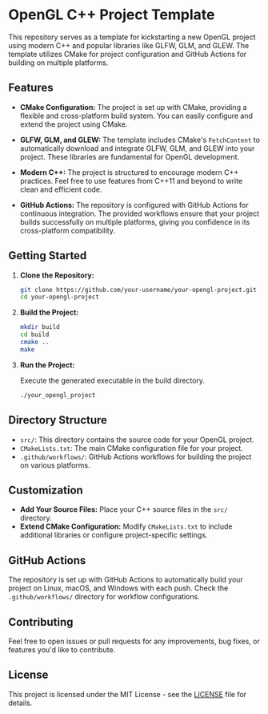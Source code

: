# OpenGL C++ Project Template

This repository serves as a template for kickstarting a new OpenGL project using modern C++ and popular libraries like GLFW, GLM, and GLEW. The template utilizes CMake for project configuration and GitHub Actions for building on multiple platforms.

## Features

- **CMake Configuration:** The project is set up with CMake, providing a flexible and cross-platform build system. You can easily configure and extend the project using CMake.

- **GLFW, GLM, and GLEW:** The template includes CMake's `FetchContent` to automatically download and integrate GLFW, GLM, and GLEW into your project. These libraries are fundamental for OpenGL development.

- **Modern C++:** The project is structured to encourage modern C++ practices. Feel free to use features from C++11 and beyond to write clean and efficient code.

- **GitHub Actions:** The repository is configured with GitHub Actions for continuous integration. The provided workflows ensure that your project builds successfully on multiple platforms, giving you confidence in its cross-platform compatibility.

## Getting Started

1. **Clone the Repository:**

    ```bash
    git clone https://github.com/your-username/your-opengl-project.git
    cd your-opengl-project
    ```

2. **Build the Project:**

    ```bash
    mkdir build
    cd build
    cmake ..
    make
    ```

3. **Run the Project:**

    Execute the generated executable in the build directory.

    ```bash
    ./your_opengl_project
    ```

## Directory Structure

- `src/`: This directory contains the source code for your OpenGL project.
- `CMakeLists.txt`: The main CMake configuration file for your project.
- `.github/workflows/`: GitHub Actions workflows for building the project on various platforms.

## Customization

- **Add Your Source Files:** Place your C++ source files in the `src/` directory.
- **Extend CMake Configuration:** Modify `CMakeLists.txt` to include additional libraries or configure project-specific settings.

## GitHub Actions

The repository is set up with GitHub Actions to automatically build your project on Linux, macOS, and Windows with each push. Check the `.github/workflows/` directory for workflow configurations.

## Contributing

Feel free to open issues or pull requests for any improvements, bug fixes, or features you'd like to contribute.

## License

This project is licensed under the MIT License - see the [LICENSE](https://github.com/JustinBraben/OpenGL_CMake_Template/blob/master/LICENSE.txt) file for details.
